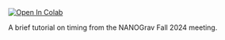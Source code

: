 <a target="_blank" href="https://colab.research.google.com/github/nanostars-osu/timing-tutorial">
  <img src="https://colab.research.google.com/assets/colab-badge.svg" alt="Open In Colab"/>
</a>

A brief tutorial on timing from the NANOGrav Fall 2024 meeting.
